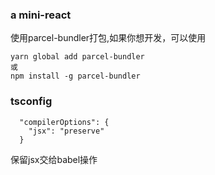 ### a mini-react 

使用parcel-bundler打包,如果你想开发，可以使用
```
yarn global add parcel-bundler
或
npm install -g parcel-bundler
```

### tsconfig
```
  "compilerOptions": {
    "jsx": "preserve"
  }
```
保留jsx交给babel操作

